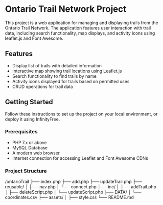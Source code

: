 # Ontario Trail Network Project

This project is a web application for managing and displaying trails from the Ontario Trail Network. The application features user interaction with trail data, including search functionality, map displays, and activity icons using leaflet.js and Font Awesome.

## Features

- Display list of trails with detailed information
- Interactive map showing trail locations using Leaflet.js
- Search functionality to find trails by name
- Activity icons displayed for trails based on permitted uses
- CRUD operations for trail data

## Getting Started

Follow these instructions to set up the project on your local environment, or deploy it using InfinityFree.

### Prerequisites

- PHP 7.x or above
- MySQL Database
- A modern web browser
- Internet connection for accessing Leaflet and Font Awesome CDNs

### Project Structure

/ontarioTrail
  ├── index.php
  ├── add.php
  ├── updateTrail.php
  ├── reusable/
  │   ├── nav.php
  │   └── connect.php
  ├── inc/
  │   ├── addTrail.php
  │   ├── deleteScript.php
  │   └── updateScript.php
  ├── DATA/
  │   └── coordinates.csv
  ├── assets/
  │   ├── style.css
  └── README.md
